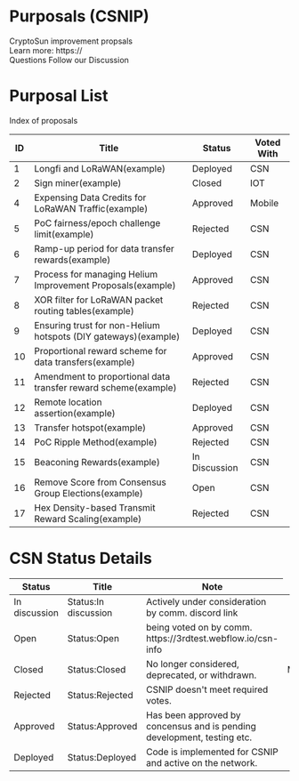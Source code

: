 # Purposals (CSNIP)
CryptoSun improvement propsals <br>
Learn more: <a>https://</a> <br>
Questions Follow our <a>Discussion</a> <br>

# Purposal List
Index of proposals
 <table id="proposalsTable">
        <thead>
            <tr>
                <th>ID</th>
                <th>Title</th>
                <th>Status</th>
                <th>Voted With</th>
            </tr>
        </thead>
        <tbody>
            <tr>
                <td>1</td>
                <td>Longfi and LoRaWAN(example)</td>
                <td>Deployed</td>
                <td>CSN</td>
            </tr>
            <tr>
                <td>2</td>
                <td>Sign miner(example)</td>
                <td>Closed</td>
                <td>IOT</td>
            </tr>
            <tr>
                <td>4</td>
                <td>Expensing Data Credits for LoRaWAN Traffic(example)</td>
                <td>Approved</td>
                <td>Mobile</td>
            </tr>
            <tr>
                <td>5</td>
                <td>PoC fairness/epoch challenge limit(example)</td>
                <td>Rejected</td>
                <td>CSN</td>
            </tr>
            <tr>
                <td>6</td>
                <td>Ramp-up period for data transfer rewards(example)</td>
                <td>Deployed</td>
                <td>CSN</td>
            </tr>
            <tr>
                <td>7</td>
                <td>Process for managing Helium Improvement Proposals(example)</td>
                <td>Approved</td>
                <td>CSN</td>
            </tr>
            <tr>
                <td>8</td>
                <td>XOR filter for LoRaWAN packet routing tables(example)</td>
                <td>Rejected</td>
                <td>CSN</td>
            </tr>
            <tr>
                <td>9</td>
                <td>Ensuring trust for non-Helium hotspots (DIY gateways)(example)</td>
                <td>Deployed</td>
                <td>CSN</td>
            </tr>
            <tr>
                <td>10</td>
                <td>Proportional reward scheme for data transfers(example)</td>
                <td>Approved</td>
                <td>CSN</td>
            </tr>
            <tr>
                <td>11</td>
                <td>Amendment to proportional data transfer reward scheme(example)</td>
                <td>Rejected</td>
                <td>CSN</td>
            </tr>
            <tr>
                <td>12</td>
                <td>Remote location assertion(example)</td>
                <td>Deployed</td>
                <td>CSN</td>
            </tr>
            <tr>
                <td>13</td>
                <td>Transfer hotspot(example)</td>
                <td>Approved</td>
                <td>CSN</td>
            </tr>
            <tr>
                <td>14</td>
                <td>PoC Ripple Method(example)</td>
                <td>Rejected</td>
                <td>CSN</td>
            </tr>
            <tr>
                <td>15</td>
                <td>Beaconing Rewards(example)</td>
                <td>In Discussion</td>
                <td>CSN</td>
            </tr>
            <tr>
                <td>16</td>
                <td>Remove Score from Consensus Group Elections(example)</td>
                <td>Open</td>
                <td>CSN</td>
            </tr>
            <tr>
                <td>17</td>
                <td>Hex Density-based Transmit Reward Scaling(example)</td>
                <td>Rejected</td>
                <td>CSN</td>
            </tr>
        </tbody></table>

 # CSN Status Details
 <table id="proposalsTable">
        <thead>
            <tr>
                <th>Status</th>
                <th>Title</th>
                <th>Note</th>
            </tr>
        </thead>
        <tbody>
            <tr>
                <td>In discussion</td>
                <td>Status:In discussion</td>
                <td>Actively under consideration by comm. <a>discord link</a></td>
            </tr>
            <tr>
                <td>Open</td>
                <td>Status:Open</td>
                <td>being voted on by comm. <a>https://3rdtest.webflow.io/csn-info</a></td>
            </tr>
            <tr>
                <td>Closed</td>
                <td>Status:Closed</td>
                <td>No longer considered, deprecated, or withdrawn.</td>
                <td>Mobile</td>
            </tr>
            <tr>
                <td>Rejected</td>
                <td>Status:Rejected</td>
                <td>CSNIP doesn't meet required votes.</td>
            </tr>
            <tr>
                <td>Approved</td>
                <td>Status:Approved</td>
                <td>Has been approved by concensus and is pending development, testing etc. </td>
            </tr>
            <tr>
                <td>Deployed</td>
                <td>Status:Deployed</td>
                <td>Code is implemented for CSNIP and active on the network.</td>
            </tr>
        </tbody></table>
            

